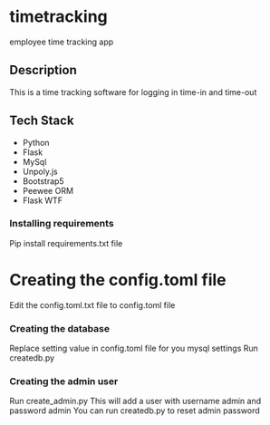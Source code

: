 # timetracking
 employee time tracking app

## Description
 This is a time tracking software for logging in time-in and time-out
 
## Tech Stack
- Python
- Flask
- MySql
- Unpoly.js
- Bootstrap5
- Peewee ORM
- Flask WTF

### Installing requirements
Pip install requirements.txt file

# Creating the config.toml file
Edit the config.toml.txt file to config.toml file

### Creating the database
Replace setting value in config.toml file for you mysql settings
Run createdb.py

### Creating the admin user
Run create_admin.py
This will add a user with username admin and password admin
You can run createdb.py to reset admin password